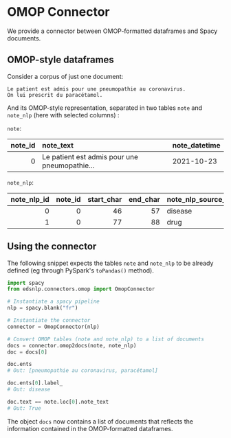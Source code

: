 # OMOP Connector

We provide a connector between OMOP-formatted dataframes and Spacy documents.

## OMOP-style dataframes

Consider a corpus of just one document:

```
Le patient est admis pour une pneumopathie au coronavirus.
On lui prescrit du paracétamol.
```

And its OMOP-style representation, separated in two tables `note` and `note_nlp` (here with selected columns) :

`note`:

| note_id | note_text                                     | note_datetime |
| ------: | :-------------------------------------------- | :------------ |
|       0 | Le patient est admis pour une pneumopathie... | 2021-10-23    |

`note_nlp`:

| note_nlp_id | note_id | start_char | end_char | note_nlp_source_value | lexical_variant |
| ----------: | ------: | ---------: | -------: | :-------------------- | :-------------- |
|           0 |       0 |         46 |       57 | disease               | coronavirus     |
|           1 |       0 |         77 |       88 | drug                  | paracétamol     |

## Using the connector

The following snippet expects the tables `note` and `note_nlp` to be already defined (eg through PySpark's `toPandas()` method).

```python
import spacy
from edsnlp.connectors.omop import OmopConnector

# Instantiate a spacy pipeline
nlp = spacy.blank("fr")

# Instantiate the connector
connector = OmopConnector(nlp)

# Convert OMOP tables (note and note_nlp) to a list of documents
docs = connector.omop2docs(note, note_nlp)
doc = docs[0]

doc.ents
# Out: [pneumopathie au coronavirus, paracétamol]

doc.ents[0].label_
# Out: disease

doc.text == note.loc[0].note_text
# Out: True
```

The object `docs` now contains a list of documents that reflects the information contained in the OMOP-formatted dataframes.
